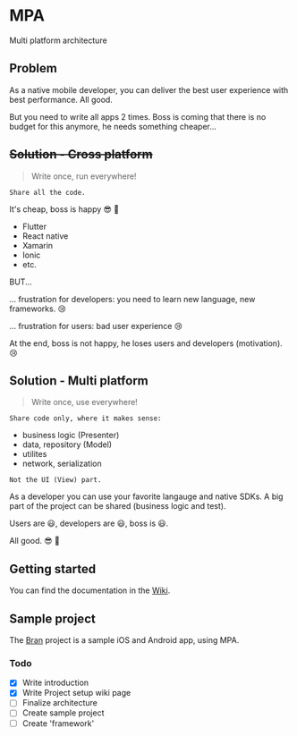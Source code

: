 # MPA
Multi platform architecture


## Problem
As a native mobile developer, you can deliver the best user experience with best performance. All good.

But you need to write all apps 2 times. Boss is coming that there is no budget for this anymore, he needs something cheaper...

## ~~Solution - Cross platform~~

> Write once, run everywhere! 


`Share all the code.`

It's cheap, boss is happy :sunglasses: :clap:

- Flutter
- React native
- Xamarin
- Ionic
- etc.


BUT...

... frustration for developers: you need to learn new language, new frameworks. :cry:

... frustration for users: bad user experience :cry:

At the end, boss is not happy, he loses users and developers (motivation). :cry:

## Solution - Multi platform

> Write once, use everywhere!

`Share code only, where it makes sense:`
- business logic (Presenter)
- data, repository (Model)
- utilites
- network, serialization

`Not the UI (View) part.`

As a developer you can use your favorite langauge and native SDKs.
A big part of the project can be shared (business logic and test). 

Users are :smiley:, developers are :smiley:, boss is :smiley:. 

All good. :sunglasses: :clap:



## Getting started


You can find the documentation in the [Wiki](https://github.com/makeitappen/MPA/wiki).


## Sample project

The [Bran](https://github.com/makeitappen/bran) project is a sample iOS and Android app, using MPA.

### Todo

- [x] Write introduction
- [x] Write Project setup wiki page
- [ ] Finalize architecture
- [ ] Create sample project
- [ ] Create 'framework'
